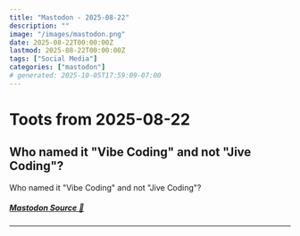 ```yaml
---
title: "Mastodon - 2025-08-22"
description: ""
image: "/images/mastodon.png"
date: 2025-08-22T00:00:00Z
lastmod: 2025-08-22T00:00:00Z
tags: ["Social Media"]
categories: ["mastodon"]
# generated: 2025-10-05T17:59:09-07:00
---
```


# Toots from 2025-08-22

## Who named it "Vibe Coding" and not "Jive Coding"?

Who named it "Vibe Coding" and not "Jive Coding"?

##### [Mastodon Source 🐘](https://hachyderm.io/@mweagle/115073247654130286)

---

